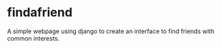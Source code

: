# findafriend
A simple webpage using django to create an interface to find friends with common interests.

